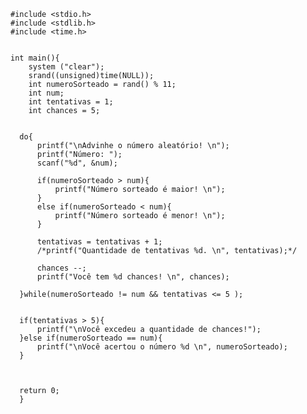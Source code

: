 
    #include <stdio.h>
    #include <stdlib.h>
    #include <time.h>
    
    
    int main(){
        system ("clear");
        srand((unsigned)time(NULL));
        int numeroSorteado = rand() % 11;
        int num;
        int tentativas = 1;
        int chances = 5;
      
      
      do{
          printf("\nAdvinhe o número aleatório! \n");
          printf("Número: ");
          scanf("%d", &num);
          
          if(numeroSorteado > num){
              printf("Número sorteado é maior! \n");
          }
          else if(numeroSorteado < num){
              printf("Número sorteado é menor! \n");
          }
              
          tentativas = tentativas + 1;
          /*printf("Quantidade de tentativas %d. \n", tentativas);*/
          
          chances --;
          printf("Você tem %d chances! \n", chances);    
              
      }while(numeroSorteado != num && tentativas <= 5 );
      
          
      if(tentativas > 5){
          printf("\nVocê excedeu a quantidade de chances!");
      }else if(numeroSorteado == num){
          printf("\nVocê acertou o número %d \n", numeroSorteado);
      }    
      
      
  
      return 0;
      }

